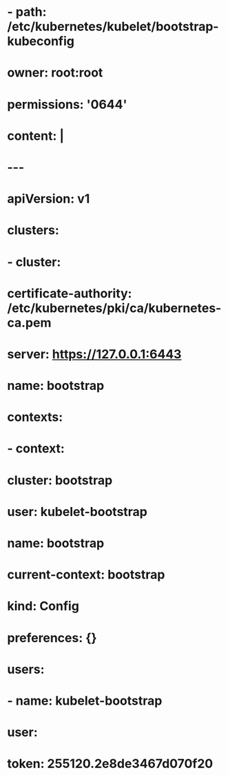   # - path: /etc/kubernetes/kubelet/bootstrap-kubeconfig
  #   owner: root:root
  #   permissions: '0644'
  #   content: |
  #     ---
  #     apiVersion: v1
  #     clusters:
  #     - cluster:
  #         certificate-authority: /etc/kubernetes/pki/ca/kubernetes-ca.pem
  #         server: https://127.0.0.1:6443
  #       name: bootstrap
  #     contexts:
  #     - context:
  #         cluster: bootstrap
  #         user: kubelet-bootstrap
  #       name: bootstrap
  #     current-context: bootstrap
  #     kind: Config
  #     preferences: {}
  #     users:
  #     - name: kubelet-bootstrap
  #       user:
  #         token: 255120.2e8de3467d070f20